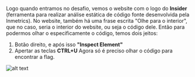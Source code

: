 Logo quando entramos no desafio, vemos o website com o logo do **Insider** (ferramenta para realizar análise estática de código fonte desenvolvida pela Inmetrics).
No website, também há uma frase escrita "Olhe para o interior", que no caso, seria o interior do website, ou seja o código dele.
Então para podermos olhar o especificamente o código, temos dois jeitos:
1. Botão direito, e após isso **"Inspect Element"** 
2. Apertar as teclas **CTRL+U**
Agora só é preciso olhar o código para encontrar a flag.

![alt text](https://raw.githubusercontent.com/insidersec/ctf_writeups/master/img/web0.png)
